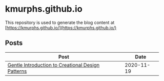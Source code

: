 # kmurphs.github.io

This repository is used to generate the blog content at [https://kmurphs.github.io/](https://kmurphs.github.io/)

## Posts

|Post|Date|
|-|-|
|[Gentle Introduction to Creational Design Patterns](https://kmurphs.github.io/posts/creational-patterns)|2020-11-19|

